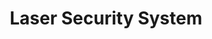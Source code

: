 ---
layout: github-project
title: Laser Security System
description: Sounds an Alarm whenever something cuts the laser, the Alarm can be turned off by the admin
img:
importance: 1
category: Digital Electronics
tags: Digital Electronics
related_publications: false
---